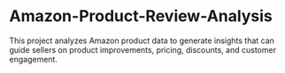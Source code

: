 # Amazon-Product-Review-Analysis
 This project analyzes Amazon product data to generate insights that can guide sellers on product improvements, pricing, discounts, and customer engagement.
